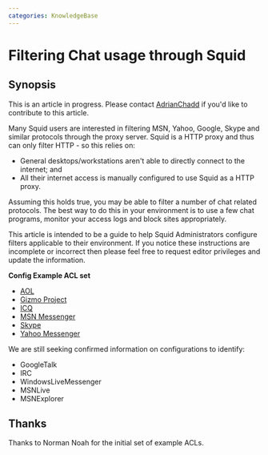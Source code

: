 ```yaml
---
categories: KnowledgeBase
---
```

# Filtering Chat usage through Squid

## Synopsis

This is an article in progress. Please contact [AdrianChadd](/AdrianChadd)
if you'd like to contribute to this article.

Many Squid users are interested in filtering MSN, Yahoo, Google, Skype
and similar protocols through the proxy server. Squid is a HTTP proxy
and thus can only filter HTTP - so this relies on:

  - General desktops/workstations aren't able to directly connect to the
    internet; and
  - All their internet access is manually configured to use Squid as a
    HTTP proxy.

Assuming this holds true, you may be able to filter a number of chat
related protocols. The best way to do this in your environment is to use
a few chat programs, monitor your access logs and block sites
appropriately.

This article is intended to be a guide to help Squid Administrators
configure filters applicable to their environment. If you notice these
instructions are incomplete or incorrect then please feel free to
request editor privileges and update the information.

**Config Example ACL set**

  - [AOL](/ConfigExamples/Chat/Aol)
  - [Gizmo Project](/ConfigExamples/Chat/Gizmo)
  - [ICQ](/ConfigExamples/Chat/Icq)
  - [MSN Messenger](/ConfigExamples/Chat/MsnMessenger)
  - [Skype](/ConfigExamples/Chat/Skype)
  - [Yahoo Messenger](/ConfigExamples/Chat/YahooMessenger)

We are still seeking confirmed information on configurations to
identify:

  - GoogleTalk
  - IRC
  - WindowsLiveMessenger
  - MSNLive
  - MSNExplorer

## Thanks

Thanks to Norman Noah for the initial set of example ACLs.
